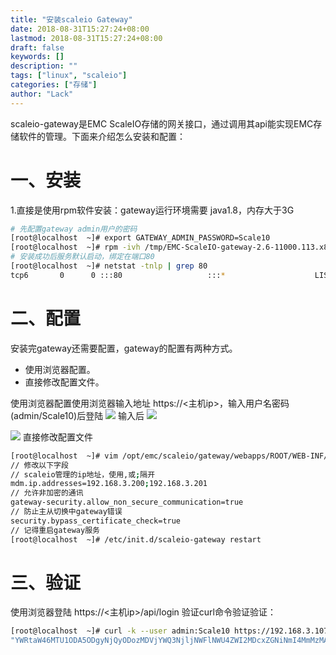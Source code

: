 ```yaml
---
title: "安装scaleio Gateway"
date: 2018-08-31T15:27:24+08:00
lastmod: 2018-08-31T15:27:24+08:00
draft: false
keywords: []
description: ""
tags: ["linux", "scaleio"]
categories: ["存储"]
author: "Lack"
---
```


scaleio-gateway是EMC ScaleIO存储的网关接口，通过调用其api能实现EMC存储软件的管理。下面来介绍怎么安装和配置：

# 一、安装
1.直接是使用rpm软件安装：gateway运行环境需要 java1.8，内存大于3G
```bash
# 先配置gateway admin用户的密码
[root@localhost  ~]# export GATEWAY_ADMIN_PASSWORD=Scale10 
[root@localhost  ~]# rpm -ivh /tmp/EMC-ScaleIO-gateway-2.6-11000.113.x86_64.rpm 
# 安装成功后服务默认启动，绑定在端口80
[root@localhost  ~]# netstat -tnlp | grep 80 
tcp6       0      0 :::80                   :::*                    LISTEN      4225/java
```

# 二、配置
安装完gateway还需要配置，gateway的配置有两种方式。

- 使用浏览器配置。
- 直接修改配置文件。



使用浏览器配置使用浏览器输入地址 https://<主机ip>，输入用户名密码(admin/Scale10)后登陆 
![](https://raw.githubusercontent.com/xingyys/myblog/main/post/images/20201030102048.png)
输入后
![](https://raw.githubusercontent.com/xingyys/myblog/main/post/images/20201030102116.png)

![](https://raw.githubusercontent.com/xingyys/myblog/main/post/images/20201030102139.png)
直接修改配置文件
```bash
[root@localhost  ~]# vim /opt/emc/scaleio/gateway/webapps/ROOT/WEB-INF/classes/gatewayUser.properties 
// 修改以下字段
// scaleio管理的ip地址，使用,或;隔开
mdm.ip.addresses=192.168.3.200;192.168.3.201
// 允许非加密的通讯
gateway-security.allow_non_secure_communication=true
// 防止主从切换中gateway错误
security.bypass_certificate_check=true
// 记得重启gateway服务
[root@localhost  ~]# /etc/init.d/scaleio-gateway restart
```

# 三、验证
使用浏览器登陆 https://<主机ip>/api/login 验证curl命令验证验证：
```bash
[root@localhost  ~]# curl -k --user admin:Scale10 https://192.168.3.107/api/login
"YWRtaW46MTU1ODA5ODgyNjQyODozMDVjYWQ3NjljNWFlNWU4ZWI2MDcxZGNiNmI4MmMzMA"
```

